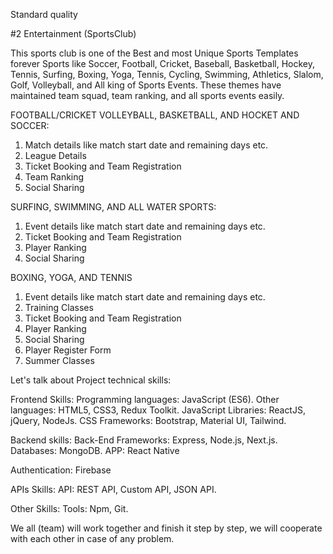 Standard quality

#2 Entertainment  (SportsClub)

This sports club is one of the Best and most Unique Sports Templates forever Sports like Soccer, Football, Cricket, Baseball, Basketball, Hockey, Tennis, Surfing, Boxing, Yoga, Tennis, Cycling, Swimming, Athletics, Slalom, Golf, Volleyball, and All king of Sports Events. These themes have maintained team squad, team ranking, and all sports events easily.



FOOTBALL/CRICKET VOLLEYBALL, BASKETBALL, AND HOCKET AND SOCCER:
1. Match details like match start date and remaining days etc.
2. League Details
3. Ticket Booking and Team Registration
4. Team Ranking
5. Social Sharing


SURFING, SWIMMING, AND ALL WATER SPORTS:
1. Event details like match start date and remaining days etc.
2. Ticket Booking and Team Registration
3. Player Ranking
4. Social Sharing

BOXING, YOGA, AND TENNIS
1. Event details like match start date and remaining days etc.
2. Training Classes
3. Ticket Booking and Team Registration
4. Player Ranking
5. Social Sharing
6. Player Register Form
7. Summer Classes


Let's talk about Project technical skills:


Frontend Skills:
Programming languages: JavaScript (ES6).
Other languages: HTML5, CSS3, Redux Toolkit.
JavaScript Libraries: ReactJS, jQuery, NodeJs.
CSS Frameworks: Bootstrap, Material UI, Tailwind.

Backend skills:
Back-End Frameworks: Express, Node.js, Next.js.
Databases: MongoDB.
APP:
React Native

Authentication:
Firebase 

APIs Skills:
API:  REST API, Custom API, JSON API.

Other Skills:
Tools: Npm, Git.


We all (team) will work together and finish it step by step, we will cooperate with each other in case of any problem.
